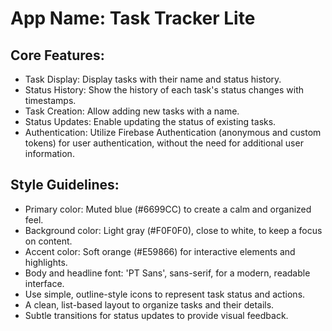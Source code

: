 # **App Name**: Task Tracker Lite

## Core Features:

- Task Display: Display tasks with their name and status history.
- Status History: Show the history of each task's status changes with timestamps.
- Task Creation: Allow adding new tasks with a name.
- Status Updates: Enable updating the status of existing tasks.
- Authentication: Utilize Firebase Authentication (anonymous and custom tokens) for user authentication, without the need for additional user information.

## Style Guidelines:

- Primary color: Muted blue (#6699CC) to create a calm and organized feel.
- Background color: Light gray (#F0F0F0), close to white, to keep a focus on content.
- Accent color: Soft orange (#E59866) for interactive elements and highlights.
- Body and headline font: 'PT Sans', sans-serif, for a modern, readable interface.
- Use simple, outline-style icons to represent task status and actions.
- A clean, list-based layout to organize tasks and their details.
- Subtle transitions for status updates to provide visual feedback.